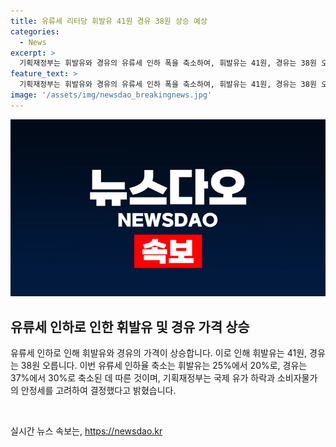 ```yaml
---
title: 유류세 리터당 휘발유 41원 경유 38원 상승 예상
categories:
  - News
excerpt: >
  기획재정부는 휘발유와 경유의 유류세 인하 폭을 축소하여, 휘발유는 41원, 경유는 38원 오른다고 발표했습니다. 유류세 인하율이 각각 25%에서 20%, 37%에서 30%로 줄어든 것에 따라 이러한 가격 상승이 발생했습니다. 이 결정은 최근 국제 유가 하락과 소비자물가의 안정세를 고려한 것으로 전해졌습니다.
feature_text: >
  기획재정부는 휘발유와 경유의 유류세 인하 폭을 축소하여, 휘발유는 41원, 경유는 38원 오른다고 발표했습니다. 유류세 인하율이 각각 25%에서 20%, 37%에서 30%로 줄어든 것에 따라 이러한 가격 상승이 발생했습니다. 이 결정은 최근 국제 유가 하락과 소비자물가의 안정세를 고려한 것으로 전해졌습니다.
image: '/assets/img/newsdao_breakingnews.jpg'
---
```


<p><img src="/assets/img/newsdao_breakingnews.jpg" alt="implanttips 속보" /></p>

<h2 data-ke-size="size26">유류세 인하로 인한 휘발유 및 경유 가격 상승</h2>

<p>유류세 인하로 인해 휘발유와 경유의 가격이 상승합니다. 이로 인해 휘발유는 41원, 경유는 38원 오릅니다. 이번 유류세 인하율 축소는 휘발유는 25%에서 20%로, 경유는 37%에서 30%로 축소된 데 따른 것이며, 기획재정부는 국제 유가 하락과 소비자물가의 안정세를 고려하여 결정했다고 밝혔습니다.</p>

<p data-ke-size="size16">&nbsp;</p>
실시간 뉴스 속보는, <a href="https://newsdao.kr" rel="dofollow">https://newsdao.kr</a>


